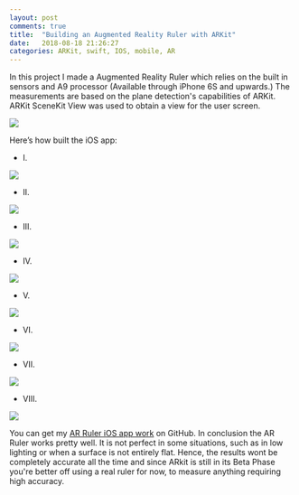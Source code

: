 ```yaml
---
layout: post
comments: true
title:  "Building an Augmented Reality Ruler with ARKit"
date:   2018-08-18 21:26:27
categories: ARKit, swift, IOS, mobile, AR
---
```


In this project I made a Augmented Reality Ruler which relies on the built in sensors and A9 processor (Available through iPhone 6S and upwards.) The measurements are based on the plane detection's capabilities of ARKit. ARKit SceneKit View was used to obtain a view for the user screen.

<div class="imgcap">
<img src="/assets/bass/ARL1.png">
</div>


Here’s how built the iOS app:

* I.

<div class="imgcap">
<img src="/assets/bass/ARL2.png">
</div>


* II.

<div class="imgcap">
<img src="/assets/bass/ARL3.png">
</div>


* III.

<div class="imgcap">
<img src="/assets/bass/ARL4.png">
</div>


* IV.

<div class="imgcap">
<img src="/assets/bass/ARL5.png">
</div>


* V.

<div class="imgcap">
<img src="/assets/bass/ARL6.png">
</div>


* VI.

<div class="imgcap">
<img src="/assets/bass/ARL7.png">
</div>


* VII.

<div class="imgcap">
<img src="/assets/bass/ARL8.png">
</div>


* VIII.

<div class="imgcap">
<img src="/assets/bass/ARL9.png">
</div>


You can get my [AR Ruler iOS app work](https://github.com/aaronjohn2/FlowerRecog-master) on GitHub. In conclusion the AR Ruler works pretty well. It is not perfect in some situations, such as in low lighting or when a surface is not entirely flat. Hence, the results wont be completely accurate all the time and since ARkit is still in its Beta Phase you're better off using a real ruler for now, to measure anything requiring high accuracy.
